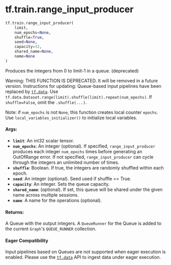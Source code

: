 <div itemscope itemtype="http://developers.google.com/ReferenceObject">
<meta itemprop="name" content="tf.train.range_input_producer" />
<meta itemprop="path" content="Stable" />
</div>

# tf.train.range_input_producer

``` python
tf.train.range_input_producer(
    limit,
    num_epochs=None,
    shuffle=True,
    seed=None,
    capacity=32,
    shared_name=None,
    name=None
)
```

Produces the integers from 0 to limit-1 in a queue. (deprecated)

Warning: THIS FUNCTION IS DEPRECATED. It will be removed in a future version.
Instructions for updating:
Queue-based input pipelines have been replaced by <a href="../../tf/data.md"><code>tf.data</code></a>. Use `tf.data.Dataset.range(limit).shuffle(limit).repeat(num_epochs)`. If `shuffle=False`, omit the `.shuffle(...)`.

Note: if `num_epochs` is not `None`, this function creates local counter
`epochs`. Use `local_variables_initializer()` to initialize local variables.

#### Args:

* <b>`limit`</b>: An int32 scalar tensor.
* <b>`num_epochs`</b>: An integer (optional). If specified, `range_input_producer`
    produces each integer `num_epochs` times before generating an
    OutOfRange error. If not specified, `range_input_producer` can cycle
    through the integers an unlimited number of times.
* <b>`shuffle`</b>: Boolean. If true, the integers are randomly shuffled within each
    epoch.
* <b>`seed`</b>: An integer (optional). Seed used if shuffle == True.
* <b>`capacity`</b>: An integer. Sets the queue capacity.
* <b>`shared_name`</b>: (optional). If set, this queue will be shared under the given
    name across multiple sessions.
* <b>`name`</b>: A name for the operations (optional).


#### Returns:

A Queue with the output integers.  A `QueueRunner` for the Queue
is added to the current `Graph`'s `QUEUE_RUNNER` collection.



#### Eager Compatibility
Input pipelines based on Queues are not supported when eager execution is
enabled. Please use the <a href="../../tf/data.md"><code>tf.data</code></a> API to ingest data under eager execution.

